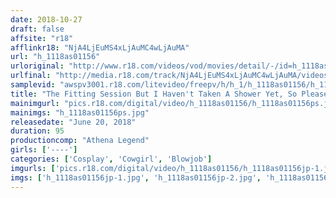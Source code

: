 ```yaml
---
date: 2018-10-27
draft: false
affsite: "r18"
afflinkr18: "NjA4LjEuMS4xLjAuMC4wLjAuMA"
url: "h_1118as01156"
urloriginal: "http://www.r18.com/videos/vod/movies/detail/-/id=h_1118as01156"
urlfinal: "http://media.r18.com/track/NjA4LjEuMS4xLjAuMC4wLjAuMA/videos/vod/movies/detail/-/id=h_1118as01156"
samplevid: "awspv3001.r18.com/litevideo/freepv/h/h_1/h_1118as01156/h_1118as01156_dmb_s.mp4"
title: "The Fitting Session But I Haven't Taken A Shower Yet, So Please Don't Lick Me There!"
mainimgurl: "pics.r18.com/digital/video/h_1118as01156/h_1118as01156ps.jpg"
mainimgs: "h_1118as01156ps.jpg"
releasedate: "June 20, 2018"
duration: 95
productioncomp: "Athena Legend"
girls: ['----']
categories: ['Cosplay', 'Cowgirl', 'Blowjob']
imgurls: ['pics.r18.com/digital/video/h_1118as01156/h_1118as01156jp-1.jpg', 'pics.r18.com/digital/video/h_1118as01156/h_1118as01156jp-2.jpg', 'pics.r18.com/digital/video/h_1118as01156/h_1118as01156jp-3.jpg', 'pics.r18.com/digital/video/h_1118as01156/h_1118as01156jp-4.jpg', 'pics.r18.com/digital/video/h_1118as01156/h_1118as01156jp-5.jpg', 'pics.r18.com/digital/video/h_1118as01156/h_1118as01156jp-6.jpg', 'pics.r18.com/digital/video/h_1118as01156/h_1118as01156jp-7.jpg', 'pics.r18.com/digital/video/h_1118as01156/h_1118as01156jp-8.jpg', 'pics.r18.com/digital/video/h_1118as01156/h_1118as01156jp-9.jpg', 'pics.r18.com/digital/video/h_1118as01156/h_1118as01156jp-10.jpg', 'pics.r18.com/digital/video/h_1118as01156/h_1118as01156jp-11.jpg', 'pics.r18.com/digital/video/h_1118as01156/h_1118as01156jp-12.jpg', 'pics.r18.com/digital/video/h_1118as01156/h_1118as01156jp-13.jpg', 'pics.r18.com/digital/video/h_1118as01156/h_1118as01156jp-14.jpg', 'pics.r18.com/digital/video/h_1118as01156/h_1118as01156jp-15.jpg', 'pics.r18.com/digital/video/h_1118as01156/h_1118as01156jp-16.jpg', 'pics.r18.com/digital/video/h_1118as01156/h_1118as01156jp-17.jpg', 'pics.r18.com/digital/video/h_1118as01156/h_1118as01156jp-18.jpg', 'pics.r18.com/digital/video/h_1118as01156/h_1118as01156jp-19.jpg', 'pics.r18.com/digital/video/h_1118as01156/h_1118as01156jp-20.jpg']
imgs: ['h_1118as01156jp-1.jpg', 'h_1118as01156jp-2.jpg', 'h_1118as01156jp-3.jpg', 'h_1118as01156jp-4.jpg', 'h_1118as01156jp-5.jpg', 'h_1118as01156jp-6.jpg', 'h_1118as01156jp-7.jpg', 'h_1118as01156jp-8.jpg', 'h_1118as01156jp-9.jpg', 'h_1118as01156jp-10.jpg', 'h_1118as01156jp-11.jpg', 'h_1118as01156jp-12.jpg', 'h_1118as01156jp-13.jpg', 'h_1118as01156jp-14.jpg', 'h_1118as01156jp-15.jpg', 'h_1118as01156jp-16.jpg', 'h_1118as01156jp-17.jpg', 'h_1118as01156jp-18.jpg', 'h_1118as01156jp-19.jpg', 'h_1118as01156jp-20.jpg']
---
```

